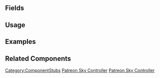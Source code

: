 <languages></languages> <translate>

## Fields

## Usage

## Examples

## Related Components

</translate>

[Category:ComponentStubs](Category:ComponentStubs "wikilink") [Patreon
Sky Controller](Category:Components{{#translation:}} "wikilink")
[Patreon Sky
Controller](Category:Components:Cloud{{#translation:}} "wikilink")